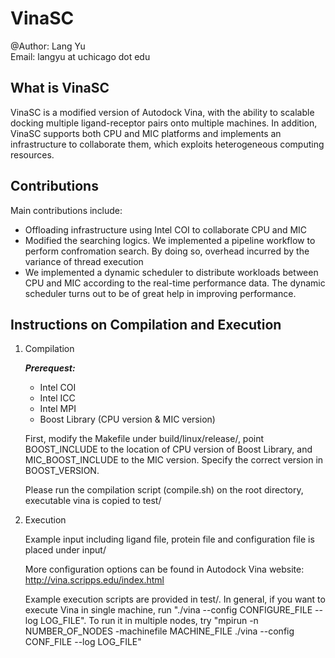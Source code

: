 # VinaSC
@Author: Lang Yu  
Email: langyu at uchicago dot edu

## What is VinaSC
VinaSC is a modified version of Autodock Vina, with the ability to scalable docking multiple ligand-receptor pairs onto multiple machines. In addition, VinaSC supports both CPU and MIC platforms and implements an infrastructure to collaborate them, which exploits heterogeneous computing resources.

## Contributions  

Main contributions include:

- Offloading infrastructure using Intel COI to collaborate CPU and MIC
- Modified the searching logics. We implemented a pipeline workflow to perform confromation search. By doing so, overhead incurred by the variance of thread execution 
- We implemented a dynamic scheduler to distribute workloads between CPU and MIC according to the real-time performance data. The dynamic scheduler turns out to be of great help in improving performance.


## Instructions on Compilation and Execution
1. Compilation

	***Prerequest:*** 
	- Intel COI
	- Intel ICC
	- Intel MPI
	- Boost Library (CPU version & MIC version)
	
	First, modify the Makefile under build/linux/release/, point BOOST\_INCLUDE to the location of CPU version of Boost Library, and MIC\_BOOST\_INCLUDE to the MIC version. Specify the correct version in BOOST_VERSION.
	
	Please run the compilation script (compile.sh) on the root directory, executable vina is copied to test/
	
2. Execution
	
	Example input including ligand file, protein file and configuration file is placed under input/
	
	More configuration options can be found in Autodock Vina website: http://vina.scripps.edu/index.html
	
	Example execution scripts are provided in test/. In general, if you want to execute Vina in single machine, run "./vina --config CONFIGURE_FILE --log LOG_FILE". To run it in multiple nodes, try "mpirun -n NUMBER_OF_NODES -machinefile MACHINE_FILE ./vina --config CONF_FILE --log LOG_FILE"